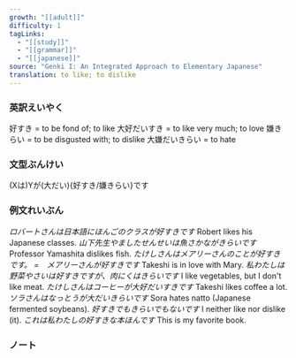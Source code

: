 ```yaml
---
growth: "[[adult]]"
difficulty: 1
tagLinks:
  - "[[study]]"
  - "[[grammar]]"
  - "[[japanese]]"
source: "Genki I: An Integrated Approach to Elementary Japanese"
translation: to like; to dislike
---
```

### 英訳えいやく	

好すき = to be fond of; to like
大好だいすき = to like very much; to love
嫌きらい = to be disgusted with; to dislike
大嫌だいきらい = to hate
### 文型ぶんけい

(Xは)Yが(大だい){好すき/嫌きらい}です
### 例文れいぶん

*ロバートさんは日本語にほんごのクラスが好すきです* Robert likes his Japanese classes.
*山下先生やましたせんせいは魚さかながきらいです* Professor Yamashita dislikes fish.
*たけしさんはメアリーさんのことが好すきです。 =　メアリーさんが好すきです* Takeshi is in love with Mary.
*私わたしは野菜やさいは好すきですが、肉にくはきらいです* I like vegetables, but I don't like meat.
*たけしさんはコーヒーが大好だいすきです* Takeshi likes coffee a lot.
*ソラさんはなっとうが大だいきらいです* Sora hates natto (Japanese fermented soybeans).
*好すきでもきらいでもないです* I neither like nor dislike (it).
*これは私わたしの好すきな本ほんです* This is my favorite book.
### ノート

